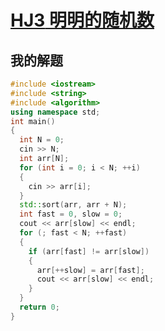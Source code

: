 # [**HJ3** **明明的随机数**](https://www.nowcoder.com/practice/3245215fffb84b7b81285493eae92ff0?tpId=37&tqId=21226&rp=1&ru=/ta/huawei&qru=/ta/huawei&difficulty=&judgeStatus=&tags=/question-ranking)



## 我的解题

```c++
#include <iostream>
#include <string>
#include <algorithm>
using namespace std;
int main()
{
  int N = 0;
  cin >> N;
  int arr[N];
  for (int i = 0; i < N; ++i)
  {
    cin >> arr[i];
  }
  std::sort(arr, arr + N);
  int fast = 0, slow = 0;
  cout << arr[slow] << endl;
  for (; fast < N; ++fast)
  {
    if (arr[fast] != arr[slow])
    {
      arr[++slow] = arr[fast];
      cout << arr[slow] << endl;
    }
  }
  return 0;
}
```

